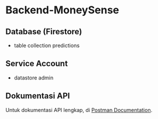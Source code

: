 # Backend-MoneySense

## Database (Firestore)
- table collection predictions

## Service Account
- datastore admin

## Dokumentasi API
Untuk dokumentasi API lengkap, di [Postman Documentation](https://documenter.getpostman.com/view/22135642/2sAYBUDCGr).


